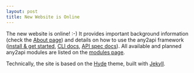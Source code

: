 ```yaml
---
layout: post
title: New Website is Online
---
```


The new website is online! :-) It provides important background information (check the [About page](/about)) and details on how to use the any2api framework ([install & get started](/getting-started), [CLI docs](/command-line), [API spec docs](/api-spec)). All available and planned any2api modules are listed on the [modules page](/modules).

Technically, the site is based on the [Hyde](https://github.com/poole/hyde) theme, built with [Jekyll](http://jekyllrb.com).
